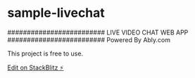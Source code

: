 # sample-livechat
#########################
LIVE VIDEO CHAT WEB APP
#########################
Powered By Ably.com

This project is free to use.

[Edit on StackBlitz ⚡️](https://stackblitz.com/edit/sample-livechat)
